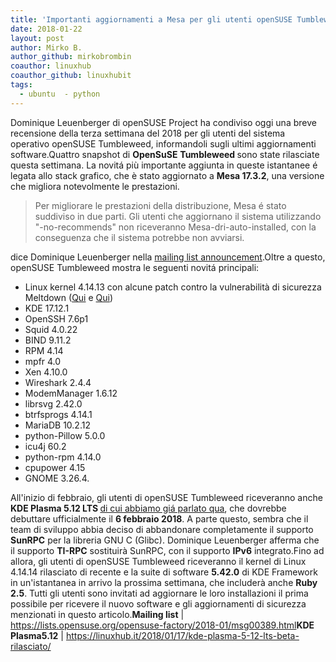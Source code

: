 ```yaml
---
title: 'Importanti aggiornamenti a Mesa per gli utenti openSUSE Tumbleweed'
date: 2018-01-22
layout: post
author: Mirko B.
author_github: mirkobrombin
coauthor: linuxhub
coauthor_github: linuxhubit
tags:
  - ubuntu  - python
---
```

Dominique Leuenberger di openSUSE Project ha condiviso oggi una breve recensione della terza settimana del 2018 per gli utenti del sistema operativo openSUSE Tumbleweed, informandoli sugli ultimi aggiornamenti software.Quattro snapshot di <strong>OpenSuSE</strong> <strong>Tumbleweed </strong>sono state rilasciate questa settimana. La novitá più importante aggiunta in queste istantanee é legata allo stack grafico, che è stato aggiornato a <strong>Mesa 17.3.2</strong>, una versione che migliora notevolmente le prestazioni.<blockquote>Per migliorare le prestazioni della distribuzione, Mesa é stato suddiviso in due parti. Gli utenti che aggiornano il sistema utilizzando "-no-recommends" non riceveranno Mesa-dri-auto-installed, con la conseguenza che il sistema potrebbe non avviarsi.</blockquote>dice Dominique Leuenberger nella <a href="https://lists.opensuse.org/opensuse-factory/2018-01/msg00389.html" target="_blank" rel="nofollow noopener noreferrer">mailing list announcement</a>.Oltre a questo, openSUSE Tumbleweed mostra le seguenti novitá principali:<ul>    <li>Linux kernel 4.14.13 con alcune patch contro la vulnerabilità di sicurezza Meltdown (<a href="https://linuxhub.it/2018/01/06/le-iso-ubuntu-17-10-respin-programmate-la-prossima-settimana/">Qui</a> e <a href="https://linuxhub.it/2018/01/07/kpti-la-nuova-funzionalita-del-kernel-mitiga-meltdown/">Qui</a>)</li>    <li>KDE 17.12.1</li>    <li>OpenSSH 7.6p1</li>    <li>Squid 4.0.22</li>    <li>BIND 9.11.2</li>    <li>RPM 4.14</li>    <li>mpfr 4.0</li>    <li>Xen 4.10.0</li>    <li>Wireshark 2.4.4</li>    <li>ModemManager 1.6.12</li>    <li>librsvg 2.42.0</li>    <li>btrfsprogs 4.14.1</li>    <li>MariaDB 10.2.12</li>    <li>python-Pillow 5.0.0</li>    <li>icu4j 60.2</li>    <li>python-rpm 4.14.0</li>    <li>cpupower 4.15</li>    <li>GNOME 3.26.4.</li></ul>All'inizio di febbraio, gli utenti di openSUSE Tumbleweed riceveranno anche <strong>KDE Plasma 5.12 LTS </strong><a href="https://linuxhub.it/2018/01/17/kde-plasma-5-12-lts-beta-rilasciato/">di cui abbiamo giá parlato qua</a>, che dovrebbe debuttare ufficialmente il <strong>6 febbraio 2018</strong>. A parte questo, sembra che il team di sviluppo abbia deciso di abbandonare completamente il supporto <strong>SunRPC</strong> per la libreria GNU C (Glibc). Dominique Leuenberger afferma che il supporto <strong>TI-RPC</strong> sostituirà SunRPC, con il supporto <strong>IPv6</strong> integrato.Fino ad allora, gli utenti di openSUSE Tumbleweed riceveranno il kernel di Linux 4.14.14 rilasciato di recente e la suite di software <strong>5.42.0</strong> di KDE Framework in un'istantanea in arrivo la prossima settimana, che includerà anche <strong>Ruby 2.5</strong>. Tutti gli utenti sono invitati ad aggiornare le loro installazioni il prima possibile per ricevere il nuovo software e gli aggiornamenti di sicurezza menzionati in questo articolo.<strong>Mailing list</strong> | <a href="https://lists.opensuse.org/opensuse-factory/2018-01/msg00389.html">https://lists.opensuse.org/opensuse-factory/2018-01/msg00389.html</a><strong>KDE Plasma5.12</strong> | <a href="https://linuxhub.it/2018/01/17/kde-plasma-5-12-lts-beta-rilasciato/">https://linuxhub.it/2018/01/17/kde-plasma-5-12-lts-beta-rilasciato/</a>